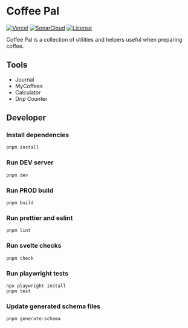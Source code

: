 # Coffee Pal

[![Vercel](https://vercelbadge.vercel.app/api/Robin-w151/coffee-pal)](https://vercel.com)
[![SonarCloud](https://sonarcloud.io/api/project_badges/measure?project=Robin-w151_coffee-pal&metric=alert_status)](https://sonarcloud.io/summary/new_code?id=Robin-w151_coffee-pal)
[![License](https://img.shields.io/github/license/Robin-w151/coffee-pal?color=blue)](https://github.com/Robin-w151/coffee-pal/blob/main/LICENSE)

Coffee Pal is a collection of utilities and helpers useful when preparing coffee.

## Tools

- Journal
- MyCoffees
- Calculator
- Drip Counter

## Developer

### Install dependencies

```shell
pnpm install
```

### Run DEV server

```shell
pnpm dev
```

### Run PROD build

```shell
pnpm build
```

### Run prettier and eslint

```shell
pnpm lint
```

### Run svelte checks

```shell
pnpm check
```

### Run playwright tests

```shell
npx playwright install
pnpm test
```

### Update generated schema files

```shell
pnpm generate:schema
```
